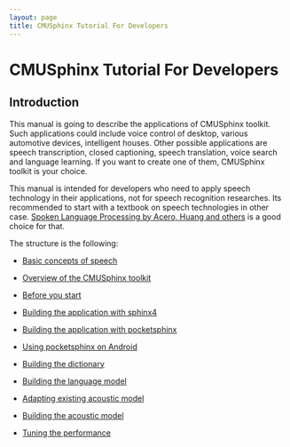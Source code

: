 ```yaml
---
layout: page 
title: CMUSphinx Tutorial For Developers
---
```

# CMUSphinx Tutorial For Developers

## Introduction

This manual is going to describe the applications of CMUSphinx toolkit.
Such applications could include voice control of desktop, various
automotive devices, intelligent houses. Other possible applications are
speech transcription, closed captioning, speech translation, voice
search and language learning. If you want to create one of them,
CMUSphinx toolkit is your choice.

This manual is intended for developers who need to apply speech
technology in their applications, not for speech recognition researches.
Its recommended to start with a textbook on speech technologies in other
case. [ Spoken Language Processing by Acero, Huang and others](http://www.amazon.com/Spoken-Language-Processing-Algorithm-Development/dp/0130226165 ) is a good
choice for that.


The structure is the following:


*  [ Basic concepts of speech](/wiki/tutorialconcepts )

*  [ Overview of the CMUSphinx toolkit](/wiki/tutorialoverview )

*  [ Before you start](/wiki/tutorialbeforestart )

*  [ Building the application with sphinx4](/wiki/tutorialsphinx4 )

*  [ Building the application with pocketsphinx](/wiki/tutorialpocketsphinx )

*  [ Using pocketsphinx on Android](/wiki/tutorialandroid )

*  [ Building the dictionary](/wiki/tutorialdict )

*  [ Building the language model](/wiki/tutoriallm )

*  [ Adapting existing acoustic model](/wiki/tutorialadapt )

*  [ Building the acoustic model](/wiki/tutorialam )

*  [ Tuning the performance](/wiki/tutorialtuning )

